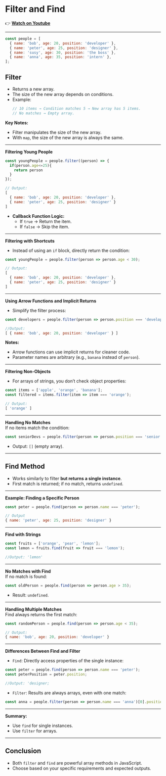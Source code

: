 
# Filter and Find

👉 **[Watch on Youtube](https://www.youtube.com/watch?v=KeYxsev737s)**

---

```js
const people = [
  { name: 'bob', age: 20, position: 'developer' },
  { name: 'peter', age: 25, position: 'designer' },
  { name: 'susy', age: 30, position: 'the boss' },
  { name: 'anna', age: 35, position: 'intern' },
];
```



## Filter 
  - Returns a new array.  
  - The size of the new array depends on conditions.  
  - Example:  
    ```js
    // 10 items → Condition matches 5 → New array has 5 items.
    // No matches → Empty array.
    ```

**Key Notes:**  
- Filter manipulates the size of the new array.  
- With `map`, the size of the new array is always the same.

---

**Filtering Young People**  
```js
const youngPeople = people.filter((person) => {
  if(person.age<=25){
    return person
  }
});

// Output: 
[
  { name: 'bob', age: 20, position: 'developer' },
  { name: 'peter', age: 25, position: 'designer' }
]
```  
- **Callback Function Logic:**  
  - If `true` → Return the item.  
  - If `false` → Skip the item.

---

**Filtering with Shortcuts**  
- Instead of using an `if` block, directly return the condition:  
```js
const youngPeople = people.filter(person => person.age < 30);

// Output:
[
  { name: 'bob', age: 20, position: 'developer' },
  { name: 'peter', age: 25, position: 'designer' }
]
```

---

**Using Arrow Functions and Implicit Returns**  
- Simplify the filter process:  
```js
const developers = people.filter(person => person.position === 'developer');

//Output:
[ { name: 'bob', age: 20, position: 'developer' } ]

```  
**Notes:**  
- Arrow functions can use implicit returns for cleaner code.  
- Parameter names are arbitrary (e.g., `banana` instead of `person`).

---

**Filtering Non-Objects**  
- For arrays of strings, you don’t check object properties:  
```js
const items = ['apple', 'orange', 'banana'];
const filtered = items.filter(item => item === 'orange');

// Output: 
[ 'orange' ]
```

---

**Handling No Matches**  
If no items match the condition:  
```js
const seniorDevs = people.filter(person => person.position === 'senior');
```  
- Output: `[]` (empty array).

---

## **Find Method**  
- Works similarly to filter **but returns a single instance**.  
- First match is returned; if no match, returns `undefined`.

---

**Example: Finding a Specific Person**  
```js
const peter = people.find(person => person.name === 'peter');

// Output
{ name: 'peter', age: 25, position: 'designer' }
```  

---

**Find with Strings**  
```js
const fruits = ['orange', 'pear', 'lemon'];
const lemon = fruits.find(fruit => fruit === 'lemon');

//Output: 'lemon'
```

---

**No Matches with Find**  
If no match is found:  
```js
const oldPerson = people.find(person => person.age > 35);
```  
- Result: `undefined`.

---

**Handling Multiple Matches**  
Find always returns the first match:  
```js
const randomPerson = people.find(person => person.age < 35);

// Output: 
{ name: 'bob', age: 20, position: 'developer' }
```  
---

**Differences Between Find and Filter**  
- `Find`: Directly access properties of the single instance:  
```js
const peter = people.find(person => person.name === 'peter');
const peterPosition = peter.position;

//Output: 'designer;
```  
- `Filter`: Results are always arrays, even with one match:  
```js
const anna = people.filter(person => person.name === 'anna')[0].position;
```  
---

**Summary:**  
- Use `find` for single instances.  
- Use `filter` for arrays.

---

## Conclusion  
- Both `filter` and `find` are powerful array methods in JavaScript.  
- Choose based on your specific requirements and expected outputs.
